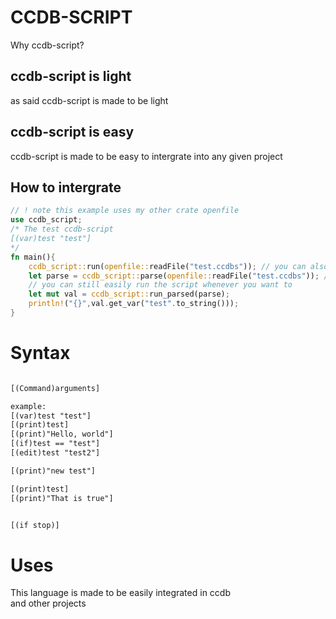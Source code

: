 # CCDB-SCRIPT  
  
Why ccdb-script?  

## ccdb-script is light  
  
as said ccdb-script is made to be light  

## ccdb-script is easy
  
ccdb-script is made to be easy to intergrate into any given project  
  
## How to intergrate  
  
```rust
// ! note this example uses my other crate openfile 
use ccdb_script;
/* The test ccdb-script 
[(var)test "test"]
*/
fn main(){
    ccdb_script::run(openfile::readFile("test.ccdbs")); // you can also get val from this
    let parse = ccdb_script::parse(openfile::readFile("test.ccdbs")); // if you split it up this way you only need to parse once and then 
    // you can still easily run the script whenever you want to 
    let mut val = ccdb_script::run_parsed(parse);
    println!("{}",val.get_var("test".to_string()));
}
```
  
# Syntax
  
```txt

[(Command)arguments]

example: 
[(var)test "test"]
[(print)test]
[(print)"Hello, world"]
[(if)test == "test"]
[(edit)test "test2"]

[(print)"new test"]

[(print)test]
[(print)"That is true"]


[(if stop)]

```
  
# Uses  
  
This language is made to be easily integrated in ccdb  
and other projects  
